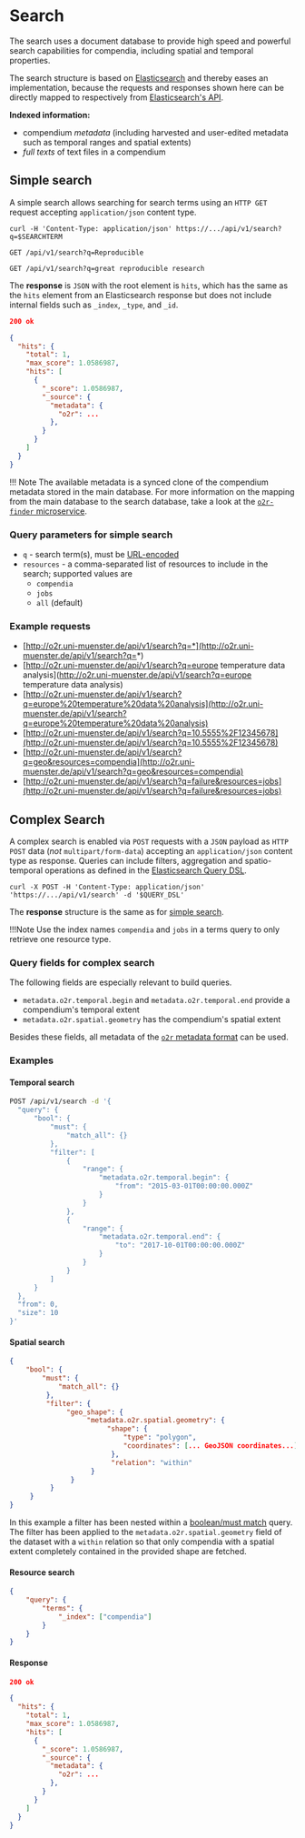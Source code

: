 # Search

The search uses a document database to provide high speed and powerful search capabilities for compendia, including spatial and temporal properties.

The search structure is based on [Elasticsearch](https://www.elastic.co/) and thereby eases an implementation, because the requests and responses shown here can be directly mapped to respectively from [Elasticsearch's API](https://www.elastic.co/guide/en/elasticsearch/reference/current/search.html).

**Indexed information:**

- compendium _metadata_ (including harvested and user-edited metadata such as temporal ranges and spatial extents)
- _full texts_ of text files in a compendium

## Simple search

A simple search allows searching for search terms using an `HTTP GET` request accepting `application/json` content type.

`curl -H 'Content-Type: application/json' https://.../api/v1/search?q=$SEARCHTERM`

`GET /api/v1/search?q=Reproducible`

`GET /api/v1/search?q=great reproducible research`

The **response** is `JSON` with the root element is `hits`, which has the same as the `hits` element from an Elasticsearch response but does not include internal fields such as `_index`, `_type`, and `_id`.

```json
200 ok

{
  "hits": {
    "total": 1,
    "max_score": 1.0586987,
    "hits": [
      {
        "_score": 1.0586987,
        "_source": {
          "metadata": {
            "o2r": ...
          },
        }
      }
    ]
  }
}
```

!!! Note
    The available metadata is a synced clone of the compendium metadata stored in the main database.
    For more information on the mapping from the main database to the search database, take a look at the [`o2r-finder` microservice](https://github.com/o2r-project/o2r-finder).

### Query parameters for simple search

- `q` - search term(s), must be [URL-encoded](https://en.wikipedia.org/wiki/Percent-encoding)
- `resources` - a comma-separated list of resources to include in the search; supported values are
  - `compendia`
  - `jobs`
  - `all` (default)

### Example requests

- [http://o2r.uni-muenster.de/api/v1/search?q=*](http://o2r.uni-muenster.de/api/v1/search?q=*)
- [http://o2r.uni-muenster.de/api/v1/search?q=europe temperature data analysis](http://o2r.uni-muenster.de/api/v1/search?q=europe temperature data analysis)
- [http://o2r.uni-muenster.de/api/v1/search?q=europe%20temperature%20data%20analysis](http://o2r.uni-muenster.de/api/v1/search?q=europe%20temperature%20data%20analysis)
- [http://o2r.uni-muenster.de/api/v1/search?q=10.5555%2F12345678](http://o2r.uni-muenster.de/api/v1/search?q=10.5555%2F12345678)
- [http://o2r.uni-muenster.de/api/v1/search?q=geo&resources=compendia](http://o2r.uni-muenster.de/api/v1/search?q=geo&resources=compendia)
- [http://o2r.uni-muenster.de/api/v1/search?q=failure&resources=jobs](http://o2r.uni-muenster.de/api/v1/search?q=failure&resources=jobs)

## Complex Search

A complex search is enabled via `POST` requests with a `JSON` payload as `HTTP POST` data (_not_ `multipart/form-data`) accepting an `application/json` content type as response.
Queries can include filters, aggregation and spatio-temporal operations as defined in the [Elasticsearch Query DSL](https://www.elastic.co/guide/en/elasticsearch/reference/current/query-dsl.html).

`curl -X POST -H 'Content-Type: application/json' 'https://.../api/v1/search' -d '$QUERY_DSL'`

The **response** structure is the same as for [simple search](#simple-search).

!!!Note
    Use the index names `compendia` and `jobs` in a terms query to only retrieve one resource type.

### Query fields  for complex search

The following fields are especially relevant to build queries.

- `metadata.o2r.temporal.begin` and `metadata.o2r.temporal.end` provide a compendium's temporal extent
- `metadata.o2r.spatial.geometry` has the compendium's spatial extent

Besides these fields, all metadata of the [`o2r` metadata format](compendium/metadata.md#metadata-formats) can be used.

### Examples

#### Temporal search

```bash
POST /api/v1/search -d '{
  "query": {
      "bool": {
          "must": {
              "match_all": {}
          },
          "filter": [
              {
                  "range": {
                      "metadata.o2r.temporal.begin": {
                          "from": "2015-03-01T00:00:00.000Z"
                      }
                  }
              },
              {
                  "range": {
                      "metadata.o2r.temporal.end": {
                          "to": "2017-10-01T00:00:00.000Z"
                      }
                  }
              }
          ]
      }
  },
  "from": 0,
  "size": 10
}'
```

#### Spatial search

```json
{
    "bool": {
        "must": {
            "match_all": {}
         },
         "filter": {
              "geo_shape": {
                   "metadata.o2r.spatial.geometry": {
                        "shape": {
                            "type": "polygon",
                            "coordinates": [... GeoJSON coordinates...]
                         },
                         "relation": "within"
                    }
               }
          }
     }
}
```

In this example a filter has been nested within a [boolean/must match](https://www.elastic.co/guide/en/elasticsearch/reference/current/query-dsl-bool-query.html) query.
The filter has been applied to the `metadata.o2r.spatial.geometry` field of the dataset with a `within` relation so that only compendia with a spatial extent completely contained in the provided shape are fetched.

#### Resource search

```json
{
    "query": {
        "terms": {
            "_index": ["compendia"]
        }
    }
}
```

#### Response

```json
200 ok

{
  "hits": {
    "total": 1,
    "max_score": 1.0586987,
    "hits": [
      {
        "_score": 1.0586987,
        "_source": {
          "metadata": {
            "o2r": ...
          },
        }
      }
    ]
  }
}
```

